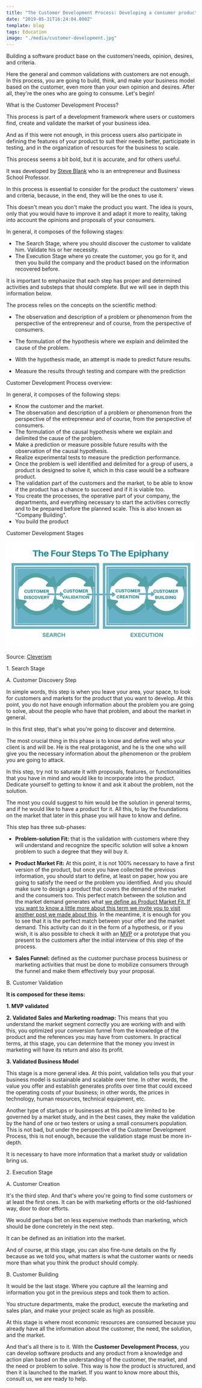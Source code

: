 ```yaml
---
title: "The Customer Development Process: Developing a consumer product for consumers"
date: "2019-05-31T16:24:04.000Z"
template: blog
tags: Education
image: "./media/customer-development.jpg"
---
```


Building a software product base on the customers'needs, opinion, desires, and criteria.

<youtube-video id="xr2zFXblSRM"></youtube-video>

Here the general and common validations with customers are not enough. In this process, you are going to build, think, and make your business model based on the customer, even more than your own opinion and desires. After all, they're the ones who are going to consume. Let's begin!

<title-2>What is the Customer Development Process?</title-2>


This process is part of a development framework where users or customers find, create and validate the market of your business idea. 

And as if this were not enough, in this process users also participate in defining the features of your product to suit their needs better, participate in testing, and in the organization of resources for the business to scale. 

This process seems a bit bold, but it is accurate, and for others useful. 

It was developed by [Steve Blank](https://steveblank.com/) who is an entrepreneur and Business School Professor. 

In this process is essential to consider for the product the customers' views and criteria, because, in the end, they will be the ones to use it. 

This doesn't mean you don't make the product you want. The idea is yours, only that you would have to improve it and adapt it more to reality, taking into account the opinions and proposals of your consumers. 

In general, it composes of the following stages:

* The Search Stage, where you should discover the customer to validate him. Validate his or her necessity. 
* The Execution Stage where yo create the customer, you go for it, and then you build the company and the product based on the information recovered before.

It is important to emphasize that each step has proper and determined activities and substeps that should complete. But we will see in depth this information below. 


The process relies on the concepts on the scientific method:

- The observation and description of a problem or phenomenon from the perspective of the entrepreneur and of course, from the perspective of consumers. 

- The formulation of the hypothesis where we explain and delimited the cause of the problem.

- With the hypothesis made, an attempt is made to predict future results.

- Measure the results through testing and compare with the prediction

<title-2>Customer Development Process overview:</title-2>

In general, it composes of the following steps:

* Know the customer and the market.
* The observation and description of a problem or phenomenon from the perspective of the entrepreneur and of course, from the perspective of consumers. 
* The formulation of the causal hypothesis where we explain and delimited the cause of the problem.
* Make a prediction or measure possible future results with the observation of the causal hypothesis. 
* Realize experimental tests to measure the prediction performance.
* Once the problem is well identified and delimited for a group of users, a product is designed to solve it, which in this case would be a software product.
* The validation part of the customers and the market, to be able to know if the product has a chance to succeed and if it is viable too.
* You create the processes, the operative part of your company, the departments, and everything necessary to start the activities correctly and to be prepared before the planned scale. This is also known as "Company Building". 
* You build the product

<title-2>Customer Development Stages</title-2>

![customer-development](media/customer-development-process.jpg)

Source: [Cleverism](https://www.cleverism.com/how-customer-development-model-work/)


<title-2>1. Search Stage</title-2>

<title-3>A. Customer Discovery Step</title-3>

In simple words, this step is when you leave your area, your space, to look for customers and markets for the product that you want to develop.  At this point, you do not have enough information about the problem you are going to solve, about the people who have that problem, and about the market in general. 

In this first step, that's what you're going to discover and determine. 

The most crucial thing in this phase is to know and define well who your client is and will be. He is the real protagonist, and he is the one who will give you the necessary information about the phenomenon or the problem you are going to attack. 

In this step, try not to saturate it with proposals, features, or functionalities that you have in mind and would like to incorporate into the product. Dedicate yourself to getting to know it and ask it about the problem, not the solution. 

The most you could suggest to him would be the solution in general terms, and if he would like to have a product for it. All this, to lay the foundations on the market that later in this phase you will have to know and define. 

This step has three sub-phases:

* **Problem-solution Fit:** that is the validation with customers where they will understand and recognize the specific solution will solve a known problem to such a degree that they will buy it.

* **Product Market Fit:** At this point, it is not 100% necessary to have a first version of the product, but once you have collected the previous information, you should start to define, at least on paper, how you are going to satisfy the need or the problem you identified. And you should make sure to design a product that covers the demand of the market and the consumers too. This perfect match between the solution and the market demand generates what [we define as Product Market Fit. If you want to know a little more about this term we invite you to visit another post we made about this](https://cobuildlab.com/blog/achieving-product-market-fit-in-your-software-product/). In the meantime, it is enough for you to see that it is the perfect match between your offer and the market demand. This activity can do it in the form of a hypothesis, or if you wish, it is also possible to check it with an [MVP](https://cobuildlab.com/blog/minimum-viable-product/) or a prototype that you present to the customers after the initial interview of this step of the process. 

* **Sales Funnel:** defined as the customer purchase process business or marketing activities that must be done to mobilize consumers through the funnel and make them effectively buy your proposal.

<title-3>B. Customer Validation</title-3>

**It is composed for these items:**

**1. MVP validated**

**2. Validated Sales and Marketing roadmap:** This means that you understand the market segment correctly you are working with and with this, you optimized your conversion funnel from the knowledge of the product and the references you may have from customers. In practical terms, at this stage, you can determine that the money you invest in marketing will have its return and also its profit.


**3. Validated Business Model**

This stage is a more general idea. At this point, validation tells you that your business model is sustainable and scalable over time. In other words, the value you offer and establish generates profits over time that could exceed the operating costs of your business; in other words, the prices in technology, human resources, technical equipment, etc. 

Another type of startups or businesses at this point are limited to be governed by a market study,  and in the best cases, they make the validation by the hand of one or two testers or using a small consumers population. This is not bad, but under the perspective of the Customer Development Process, this is not enough, because the validation stage must be more in-depth. 

It is necessary to have more information that a market study or validation bring us. 

<title-2>2. Execution Stage</title-2>

<title-3>A. Customer Creation</title-3>

It's the third step. And that's where you're going to find some customers or at least the first ones. It can be with marketing efforts or the old-fashioned way, door to door efforts.

We would perhaps bet on less expensive methods than marketing, which should be done concretely in the next step. 

It can be defined as an initiation into the market. 

And of course, at this stage, you can also fine-tune details on the fly because as we told you, what matters is what the customer wants or needs more than what you think the product should comply. 

<title-3>B. Customer Building</title-3>

It would be the last stage. Where you capture all the learning and information you got in the previous steps and took them to action.

You structure departments, make the product, execute the marketing and sales plan, and make your project scale as high as possible. 

At this stage is where most economic resources are consumed because you already have all the information about the customer, the need, the solution, and the market. 

And that's all there is to it. With the **Customer Development Process**, you can develop software products and any product from a knowledge and action plan based on the understanding of the customer, the market, and the need or problem to solve. This way is how the product is structured, and then it is launched to the market. If you want to know more about this, consult us, we are ready to help.

